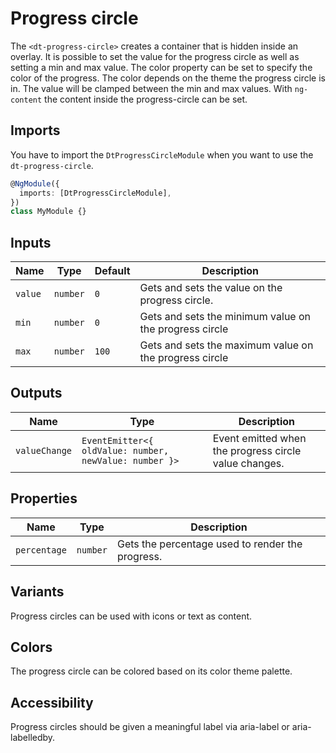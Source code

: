 # Progress circle

The `<dt-progress-circle>` creates a container that is hidden inside an overlay.
It is possible to set the value for the progress circle as well as setting a min
and max value. The color property can be set to specify the color of the
progress. The color depends on the theme the progress circle is in. The value
will be clamped between the min and max values. With `ng-content` the content
inside the progress-circle can be set.

<docs-source-example example="ProgressCircleDefaultExample"></docs-source-example>

## Imports

You have to import the `DtProgressCircleModule` when you want to use the
`dt-progress-circle`.

```typescript
@NgModule({
  imports: [DtProgressCircleModule],
})
class MyModule {}
```

## Inputs

| Name    | Type     | Default | Description                                            |
| ------- | -------- | ------- | ------------------------------------------------------ |
| `value` | `number` | `0`     | Gets and sets the value on the progress circle.        |
| `min`   | `number` | `0`     | Gets and sets the minimum value on the progress circle |
| `max`   | `number` | `100`   | Gets and sets the maximum value on the progress circle |

## Outputs

| Name          | Type                                                   | Description                                           |
| ------------- | ------------------------------------------------------ | ----------------------------------------------------- |
| `valueChange` | `EventEmitter<{ oldValue: number, newValue: number }>` | Event emitted when the progress circle value changes. |

<docs-source-example example="ProgressCircleChangeExample"></docs-source-example>

## Properties

| Name         | Type     | Description                                      |
| ------------ | -------- | ------------------------------------------------ |
| `percentage` | `number` | Gets the percentage used to render the progress. |

## Variants

Progress circles can be used with icons or text as content.

<docs-source-example example="ProgressCircleWithIconExample"></docs-source-example>

<docs-source-example example="ProgressCircleWithTextExample"></docs-source-example>

## Colors

The progress circle can be colored based on its color theme palette.

<docs-source-example example="ProgressCircleWithColorExample"></docs-source-example>

## Accessibility

Progress circles should be given a meaningful label via aria-label or
aria-labelledby.
